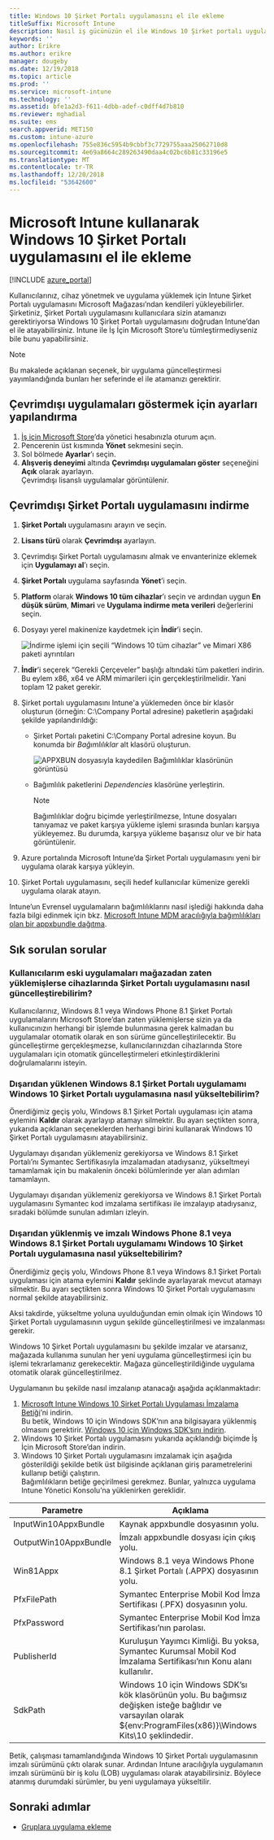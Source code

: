 ```yaml
---
title: Windows 10 Şirket Portalı uygulamasını el ile ekleme
titleSuffix: Microsoft Intune
description: Nasıl iş gücünüzün el ile Windows 10 Şirket portalı uygulamasını Bilgisayarlarını için Microsoft Store eklemeyi öğrenin.
keywords: ''
author: Erikre
ms.author: erikre
manager: dougeby
ms.date: 12/19/2018
ms.topic: article
ms.prod: ''
ms.service: microsoft-intune
ms.technology: ''
ms.assetid: bfe1a2d3-f611-4dbb-adef-c0dff4d7b810
ms.reviewer: mghadial
ms.suite: ems
search.appverid: MET150
ms.custom: intune-azure
ms.openlocfilehash: 755e836c5954b9cbbf3c7729755aaa25062710d8
ms.sourcegitcommit: 4e69a8664c289263490daa4c02bc6b81c33196e5
ms.translationtype: MT
ms.contentlocale: tr-TR
ms.lasthandoff: 12/20/2018
ms.locfileid: "53642600"
---
```

# <a name="manually-add-the-windows-10-company-portal-app-by-using-microsoft-intune"></a>Microsoft Intune kullanarak Windows 10 Şirket Portalı uygulamasını el ile ekleme

[!INCLUDE [azure_portal](./includes/azure_portal.md)]

Kullanıcılarınız, cihaz yönetmek ve uygulama yüklemek için Intune Şirket Portalı uygulamasını Microsoft Mağazası’ndan kendileri yükleyebilirler. Şirketiniz, Şirket Portalı uygulamasını kullanıcılara sizin atamanızı gerektiriyorsa Windows 10 Şirket Portalı uygulamasını doğrudan Intune’dan el ile atayabilirsiniz. Intune ile İş İçin Microsoft Store’u tümleştirmediyseniz bile bunu yapabilirsiniz.

 > [!NOTE]
 > Bu makalede açıklanan seçenek, bir uygulama güncelleştirmesi yayımlandığında bunları her seferinde el ile atamanızı gerektirir.

## <a name="configure-settings-to-show-offline-apps"></a>Çevrimdışı uygulamaları göstermek için ayarları yapılandırma
1. [İş için Microsoft Store](https://www.microsoft.com/business-store)’da yönetici hesabınızla oturum açın.
2. Pencerenin üst kısmında **Yönet** sekmesini seçin.
3. Sol bölmede **Ayarlar**’ı seçin.
4. **Alışveriş deneyimi** altında **Çevrimdışı uygulamaları göster** seçeneğini **Açık** olarak ayarlayın.  
    Çevrimdışı lisanslı uygulamalar görüntülenir.

## <a name="download-the-offline-company-portal-app"></a>Çevrimdışı Şirket Portalı uygulamasını indirme
1. **Şirket Portalı** uygulamasını arayın ve seçin.
2. **Lisans türü** olarak **Çevrimdışı** ayarlayın.
3. Çevrimdışı Şirket Portalı uygulamasını almak ve envanterinize eklemek için **Uygulamayı al**’ı seçin.
4. **Şirket Portalı** uygulama sayfasında **Yönet**’i seçin.
5. **Platform** olarak **Windows 10 tüm cihazlar**’ı seçin ve ardından uygun **En düşük sürüm**, **Mimari** ve **Uygulama indirme meta verileri** değerlerini seçin. 
6. Dosyayı yerel makinenize kaydetmek için **İndir**’i seçin.

    ![İndirme işlemi için seçili “Windows 10 tüm cihazlar” ve Mimari X86 paketi ayrıntıları](./media/Win10CP-all-devices.png)

7. **İndir**’i seçerek “Gerekli Çerçeveler” başlığı altındaki tüm paketleri indirin.  
    Bu eylem x86, x64 ve ARM mimarileri için gerçekleştirilmelidir. Yani toplam 12 paket gerekir.
8. Şirket portalı uygulamasını Intune'a yüklemeden önce bir klasör oluşturun (örneğin: C:\Company Portal adresine) paketlerin aşağıdaki şekilde yapılandırıldığı:
   - Şirket Portalı paketini C:\Company Portal adresine koyun. Bu konumda bir *Bağımlılıklar* alt klasörü oluşturun.  

     ![APPXBUN dosyasıyla kaydedilen Bağımlılıklar klasörünün görüntüsü](./media/Win10CP-Dependencies-save.png)

   - Bağımlılık paketlerini *Dependencies* klasörüne yerleştirin. 

     > [!NOTE]
     > Bağımlılıklar doğru biçimde yerleştirilmezse, Intune dosyaları tanıyamaz ve paket karşıya yükleme işlemi sırasında bunları karşıya yükleyemez. Bu durumda, karşıya yükleme başarısız olur ve bir hata görüntülenir.

9. Azure portalında Microsoft Intune’da Şirket Portalı uygulamasını yeni bir uygulama olarak karşıya yükleyin. 
10. Şirket Portalı uygulamasını, seçili hedef kullanıcılar kümenize gerekli uygulama olarak atayın.  

Intune’un Evrensel uygulamaların bağımlılıklarını nasıl işlediği hakkında daha fazla bilgi edinmek için bkz. [Microsoft Intune MDM aracılığıyla bağımlılıkları olan bir appxbundle dağıtma](https://blogs.technet.microsoft.com/configmgrdogs/2016/11/30/deploying-an-appxbundle-with-dependencies-via-microsoft-intune-mdm/).  

## <a name="frequently-asked-questions"></a>Sık sorulan sorular 
### <a name="how-do-i-update-the-company-portal-app-on-my-users-devices-if-they-have-already-installed-the-older-apps-from-the-store"></a>Kullanıcılarım eski uygulamaları mağazadan zaten yüklemişlerse cihazlarında Şirket Portalı uygulamasını nasıl güncelleştirebilirim?
Kullanıcılarınız, Windows 8.1 veya Windows Phone 8.1 Şirket Portalı uygulamalarını Microsoft Store’dan zaten yüklemişlerse sizin ya da kullanıcınızın herhangi bir işlemde bulunmasına gerek kalmadan bu uygulamalar otomatik olarak en son sürüme güncelleştirilecektir. Bu güncelleştirme gerçekleşmezse, kullanıcılarınızdan cihazlarında Store uygulamaları için otomatik güncelleştirmeleri etkinleştirdiklerini doğrulamalarını isteyin.   

### <a name="how-do-i-upgrade-my-sideloaded-windows-81-company-portal-app-to-the-windows-10-company-portal-app"></a>Dışarıdan yüklenen Windows 8.1 Şirket Portalı uygulamamı Windows 10 Şirket Portalı uygulamasına nasıl yükseltebilirim?
Önerdiğimiz geçiş yolu, Windows 8.1 Şirket Portalı uygulaması için atama eylemini **Kaldır** olarak ayarlayıp atamayı silmektir. Bu ayarı seçtikten sonra, yukarıda açıklanan seçeneklerden herhangi birini kullanarak Windows 10 Şirket Portalı uygulamasını atayabilirsiniz.  

Uygulamayı dışarıdan yüklemeniz gerekiyorsa ve Windows 8.1 Şirket Portalı’nı Symantec Sertifikasıyla imzalamadan atadıysanız, yükseltmeyi tamamlamak için bu makalenin önceki bölümlerinde yer alan adımları tamamlayın.

Uygulamayı dışarıdan yüklemeniz gerekiyorsa ve Windows 8.1 Şirket Portalı uygulamasını Symantec kod imzalama sertifikası ile imzalayıp atadıysanız, sıradaki bölümde sunulan adımları izleyin.

### <a name="how-do-i-upgrade-my-signed-and-sideloaded-windows-phone-81-company-portal-app-or-windows-81-company-portal-app-to-the-windows-10-company-portal-app"></a>Dışarıdan yüklenmiş ve imzalı Windows Phone 8.1 veya Windows 8.1 Şirket Portalı uygulamamı Windows 10 Şirket Portalı uygulamasına nasıl yükseltebilirim?
Önerdiğimiz geçiş yolu, Windows Phone 8.1 veya Windows 8.1 Şirket Portalı uygulaması için atama eylemini **Kaldır** şeklinde ayarlayarak mevcut atamayı silmektir. Bu ayarı seçtikten sonra Windows 10 Şirket Portalı uygulamasını normal şekilde atayabilirsiniz.  

Aksi takdirde, yükseltme yoluna uyulduğundan emin olmak için Windows 10 Şirket Portalı uygulamasının uygun şekilde güncelleştirilmesi ve imzalanması gerekir.  

Windows 10 Şirket Portalı uygulamasını bu şekilde imzalar ve atarsanız, mağazada kullanıma sunulan her yeni uygulama güncelleştirmesi için bu işlemi tekrarlamanız gerekecektir. Mağaza güncelleştirildiğinde uygulama otomatik olarak güncelleştirilmez.  

Uygulamanın bu şekilde nasıl imzalanıp atanacağı aşağıda açıklanmaktadır:

1. [Microsoft Intune Windows 10 Şirket Portalı Uygulaması İmzalama Betiği](https://aka.ms/win10cpscript)’ni indirin.  
    Bu betik, Windows 10 için Windows SDK’nın ana bilgisayara yüklenmiş olmasını gerektirir. [Windows 10 için Windows SDK’sını indirin](https://go.microsoft.com/fwlink/?LinkId=619296).
2. Windows 10 Şirket Portalı uygulamasını yukarıda açıklandığı biçimde İş İçin Microsoft Store’dan indirin.  
3. Windows 10 Şirket Portalı uygulamasını imzalamak için aşağıda gösterildiği şekilde betik üst bilgisinde açıklanan giriş parametrelerini kullanıp betiği çalıştırın.  
    Bağımlılıkların betiğe geçirilmesi gerekmez. Bunlar, yalnızca uygulama Intune Yönetici Konsolu’na yüklenirken gereklidir.

| Parametre |  Açıklama  |
|---|---|
| InputWin10AppxBundle  |  Kaynak appxbundle dosyasının yolu. |
| OutputWin10AppxBundle | İmzalı appxbundle dosyası için çıkış yolu. 
| Win81Appx  | Windows 8.1 veya Windows Phone 8.1 Şirket Portalı (.APPX) dosyasının yolu. |
| PfxFilePath  |  Symantec Enterprise Mobil Kod İmza Sertifikası (.PFX) dosyasının yolu.  |
| PfxPassword  | Symantec Enterprise Mobil Kod İmza Sertifikası’nın parolası. |
| PublisherId | Kuruluşun Yayımcı Kimliği. Bu yoksa, Symantec Kurumsal Mobil Kod İmzalama Sertifikası’nın Konu alanı kullanılır. |
| SdkPath | Windows 10 için Windows SDK’sı kök klasörünün yolu. Bu bağımsız değişken isteğe bağlıdır ve varsayılan olarak ${env:ProgramFiles(x86)}\Windows Kits\10 şeklindedir.  |

Betik, çalışması tamamlandığında Windows 10 Şirket Portalı uygulamasının imzalı sürümünü çıktı olarak sunar. Ardından Intune aracılığıyla uygulamanın imzalı sürümünü bir iş kolu (LOB) uygulaması olarak atayabilirsiniz. Böylece atanmış durumdaki sürümler, bu yeni uygulamaya yükseltilir.  

## <a name="next-steps"></a>Sonraki adımlar

- [Gruplara uygulama ekleme](apps-deploy.md)

